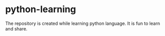 # python-learning
The repository is created while learning python language. It is fun to learn and share.
